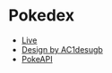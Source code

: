 # Pokedex

- [Live](https://js-pokedex-virid.vercel.app/)
- [Design by AC1desugb](https://dribbble.com/shots/15128634-Pokemon-Pokedex-Website-Redesign-Concept)
- [PokeAPI](https://pokeapi.co/)
